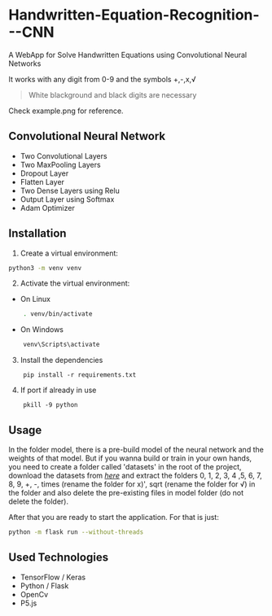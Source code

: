 # Handwritten-Equation-Recognition---CNN

A WebApp for Solve Handwritten Equations using Convolutional Neural Networks

It works with any digit from 0-9 and the symbols +,-,x,√

> White blackground and black digits are necessary

Check example.png for reference.

## Convolutional Neural Network
* Two Convolutional Layers
* Two MaxPooling Layers
* Dropout Layer
* Flatten Layer
* Two Dense Layers using Relu
* Output Layer using Softmax
* Adam Optimizer

## Installation

1. Create a virtual environment:
```bash
python3 -m venv venv
```

2. Activate the virtual environment:
* On Linux
```bash
    . venv/bin/activate
```
* On Windows
```bash
    venv\Scripts\activate
```

3. Install the dependencies
```
	pip install -r requirements.txt
```
4. If port if already in use
```
    pkill -9 python
```

## Usage

In the folder model, there is a pre-build model of the neural network and the weights of that model.
But if you wanna build or train in your own hands, you need to create a folder called 'datasets' in the root of the project, download the datasets from *[here](https://www.kaggle.com/xainano/handwrittenmathsymbols)* and extract the folders 0, 1, 2, 3, 4 ,5, 6, 7, 8, 9, +, -, times (rename the folder for x)', sqrt (rename the folder for √) in the folder and also delete the pre-existing files in model folder (do not delete the folder).

After that you are ready to start the application. For that is just:
```bash
python -m flask run --without-threads
```

## Used Technologies
* TensorFlow / Keras
* Python / Flask
* OpenCv
* P5.js

